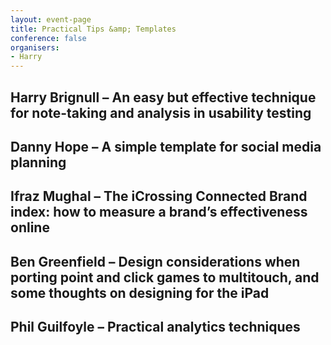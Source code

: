 ```yaml
---
layout: event-page
title: Practical Tips &amp; Templates
conference: false
organisers:
- Harry
---
```


## Harry Brignull – An easy but effective technique for note-taking and analysis in usability testing

## Danny Hope – A simple template for social media planning

## Ifraz Mughal – The iCrossing Connected Brand index: how to measure a brand’s effectiveness online

## Ben Greenfield – Design considerations when porting point and click games to multitouch, and some thoughts on designing for the iPad

## Phil Guilfoyle – Practical analytics techniques
